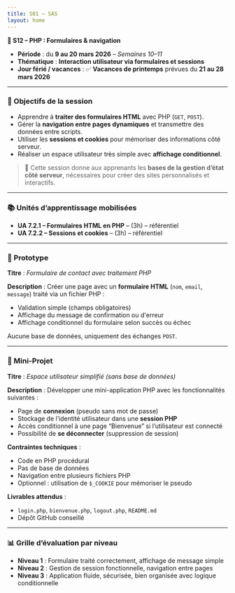 ```yaml
---
title: S01 – SAS 
layout: home
---
```


**📅 S12 – PHP : Formulaires & navigation**

- **Période** : du **9 au 20 mars 2026** – *Semaines 10–11*
- **Thématique** : **Interaction utilisateur via formulaires et sessions**
- **Jour férié / vacances** : ✅ **Vacances de printemps** prévues du **21 au 28 mars 2026**

---

### 🧭 Objectifs de la session

* Apprendre à **traiter des formulaires HTML** avec PHP (`GET`, `POST`).
* Gérer la **navigation entre pages dynamiques** et transmettre des données entre scripts.
* Utiliser les **sessions et cookies** pour mémoriser des informations côté serveur.
* Réaliser un espace utilisateur très simple avec **affichage conditionnel**.

> 🔐 Cette session donne aux apprenants les **bases de la gestion d’état côté serveur**, nécessaires pour créer des sites personnalisés et interactifs.

---

### 📚 Unités d’apprentissage mobilisées

* **UA 7.2.1 – Formulaires HTML en PHP** – (3h) – référentiel
* **UA 7.2.2 – Sessions et cookies** – (3h) – référentiel

---

### 🧩 Prototype

**Titre** : *Formulaire de contact avec traitement PHP*

**Description** :
Créer une page avec un **formulaire HTML** (`nom`, `email`, `message`) traité via un fichier PHP :

* Validation simple (champs obligatoires)
* Affichage du message de confirmation ou d'erreur
* Affichage conditionnel du formulaire selon succès ou échec

Aucune base de données, uniquement des échanges `POST`.

---

### 🧪 Mini-Projet

**Titre** : *Espace utilisateur simplifié (sans base de données)*

**Description** :
Développer une mini-application PHP avec les fonctionnalités suivantes :

* Page de **connexion** (pseudo sans mot de passe)
* Stockage de l’identité utilisateur dans une **session PHP**
* Accès conditionnel à une page “Bienvenue” si l’utilisateur est connecté
* Possibilité de **se déconnecter** (suppression de session)

**Contraintes techniques** :

* Code en PHP procédural
* Pas de base de données
* Navigation entre plusieurs fichiers PHP
* Optionnel : utilisation de `$_COOKIE` pour mémoriser le pseudo

**Livrables attendus** :

* `login.php`, `bienvenue.php`, `logout.php`, `README.md`
* Dépôt GitHub conseillé

---

### 📊 Grille d’évaluation par niveau

* **Niveau 1** : Formulaire traité correctement, affichage de message simple
* **Niveau 2** : Gestion de session fonctionnelle, navigation entre pages
* **Niveau 3** : Application fluide, sécurisée, bien organisée avec logique conditionnelle
